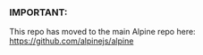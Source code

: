 ### IMPORTANT:
This repo has moved to the main Alpine repo here: https://github.com/alpinejs/alpine
